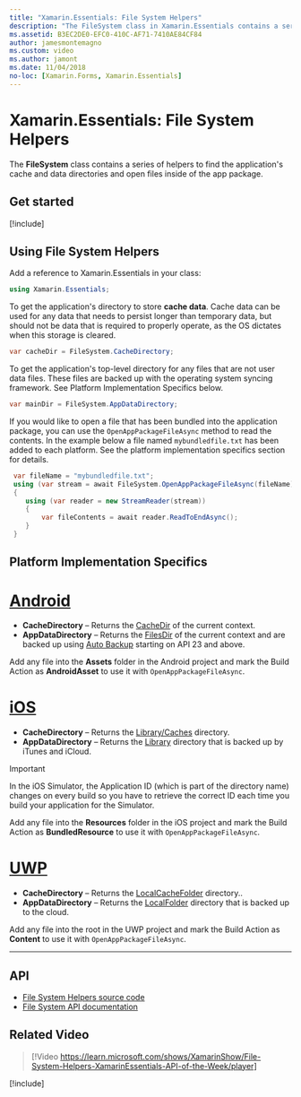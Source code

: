 ```yaml
---
title: "Xamarin.Essentials: File System Helpers"
description: "The FileSystem class in Xamarin.Essentials contains a series of helpers to find the application's cache and data directories and open files inside of the app package."
ms.assetid: B3EC2DE0-EFC0-410C-AF71-7410AE84CF84
author: jamesmontemagno
ms.custom: video
ms.author: jamont
ms.date: 11/04/2018
no-loc: [Xamarin.Forms, Xamarin.Essentials]
---
```


# Xamarin.Essentials: File System Helpers

The **FileSystem** class contains a series of helpers to find the application's cache and data directories and open files inside of the app package.

## Get started

[!include[](~/essentials/includes/get-started.md)]

## Using File System Helpers

Add a reference to Xamarin.Essentials in your class:

```csharp
using Xamarin.Essentials;
```

To get the application's directory to store **cache data**. Cache data can be used for any data that needs to persist longer than temporary data, but should not be data that is required to properly operate, as the OS dictates when this storage is cleared.

```csharp
var cacheDir = FileSystem.CacheDirectory;
```

To get the application's top-level directory for any files that are not user data files. These files are backed up with the operating system syncing framework. See Platform Implementation Specifics below.

```csharp
var mainDir = FileSystem.AppDataDirectory;
```

If you would like to open a file that has been bundled into the application package, you can use the `OpenAppPackageFileAsync` method to read the contents. In the example below a file named `mybundledfile.txt` has been added to each platform. See the platform implementation specifics section for details.

```csharp
 var fileName = "mybundledfile.txt";
 using (var stream = await FileSystem.OpenAppPackageFileAsync(fileName))
 {
    using (var reader = new StreamReader(stream))
    {
        var fileContents = await reader.ReadToEndAsync();
    }
 }
```

## Platform Implementation Specifics

# [Android](#tab/android)

- **CacheDirectory** – Returns the [CacheDir](https://developer.android.com/reference/android/content/Context.html#getCacheDir) of the current context.
- **AppDataDirectory** – Returns the [FilesDir](https://developer.android.com/reference/android/content/Context.html#getFilesDir) of the current context and are backed up using [Auto Backup](https://developer.android.com/guide/topics/data/autobackup.html) starting on API 23 and above.

Add any file into the **Assets** folder in the Android project and mark the Build Action as **AndroidAsset** to use it with `OpenAppPackageFileAsync`.

# [iOS](#tab/ios)

- **CacheDirectory** – Returns the [Library/Caches](https://developer.apple.com/library/content/documentation/FileManagement/Conceptual/FileSystemProgrammingGuide/FileSystemOverview/FileSystemOverview.html) directory.
- **AppDataDirectory** – Returns the [Library](https://developer.apple.com/library/content/documentation/FileManagement/Conceptual/FileSystemProgrammingGuide/FileSystemOverview/FileSystemOverview.html) directory that is backed up by iTunes and iCloud.

> [!IMPORTANT]
> In the iOS Simulator, the Application ID (which is part of the directory name) changes on every build so you have to retrieve the correct ID each time you build your application for the Simulator.

Add any file into the **Resources** folder in the iOS project and mark the Build Action as **BundledResource** to use it with `OpenAppPackageFileAsync`.

# [UWP](#tab/uwp)

- **CacheDirectory** – Returns the [LocalCacheFolder](/uwp/api/windows.storage.applicationdata.localcachefolder#Windows_Storage_ApplicationData_LocalCacheFolder) directory..
- **AppDataDirectory** – Returns the [LocalFolder](/uwp/api/windows.storage.applicationdata.localfolder#Windows_Storage_ApplicationData_LocalFolder) directory that is backed up to the cloud.

Add any file into the root in the UWP project and mark the Build Action as **Content** to use it with `OpenAppPackageFileAsync`.

--------------

## API

- [File System Helpers source code](https://github.com/xamarin/Essentials/tree/main/Xamarin.Essentials/FileSystem)
- [File System API documentation](xref:Xamarin.Essentials.FileSystem)

## Related Video

> [!Video https://learn.microsoft.com/shows/XamarinShow/File-System-Helpers-XamarinEssentials-API-of-the-Week/player]

[!include[](~/essentials/includes/xamarin-show-essentials.md)]
